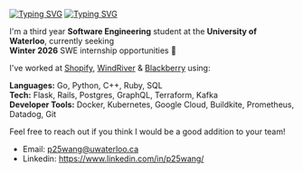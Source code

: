 [![Typing SVG](https://readme-typing-svg.demolab.com?font=Poppins&weight=600&size=25&pause=1000&color=F7F7F7&vCenter=true&width=430&height=40&lines=Hey+there,+I'm+Peter+%F0%9F%91%8B)](https://git.io/typing-svg#gh-dark-mode-only)
[![Typing SVG](https://readme-typing-svg.demolab.com?font=Poppins&weight=600&size=25&pause=1000&color=000000&vCenter=true&width=430&height=40&lines=Hey+there,+I'm+Peter+%F0%9F%91%8B)](https://git.io/typing-svg#gh-light-mode-only)

I'm a third year **Software Engineering** student at the **University of Waterloo**, currently seeking \
**Winter 2026** SWE internship opportunities 🌱

I've worked at <ins>Shopify</ins>, <ins>WindRiver</ins> & <ins>Blackberry</ins> using:

**Languages:** Go, Python, C++, Ruby, SQL \
**Tech:** Flask, Rails, Postgres, GraphQL, Terraform, Kafka \
**Developer Tools:** Docker, Kubernetes, Google Cloud, Buildkite, Prometheus, Datadog, Git

Feel free to reach out if you think I would be a good addition to your team!

- Email: p25wang@uwaterloo.ca
- Linkedin: https://www.linkedin.com/in/p25wang/

